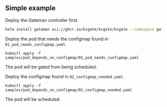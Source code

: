 ## Simple example

Deploy the Gateman controller first.

```sh
helm install gateman oci://ghcr.io/ksgate/ksgate/ksgate --namespace gateman-system --create-namespace
```

Deploy the pod that needs the configmap found in `01_pod_needs_configmap.yaml`.

```shell
kubectl apply -f samples/pod_depends_on_configmap/01_pod_needs_configmap.yaml
```

The pod will be gated from being scheduled.

Deploy the configmap found in `02_configmap_needed.yaml`.

```shell
kubectl apply -f samples/pod_depends_on_configmap/02_configmap_needed.yaml
```

The pod will be scheduled.
